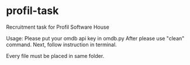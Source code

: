 # profil-task
Recruitment task for Profil Software House

Usage:
Please put your omdb api key in omdb.py
After please use "clean" command.
Next, follow instruction in terminal.

Every file must be placed in same folder.

